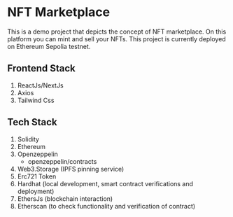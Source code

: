 # NFT Marketplace
This is a demo project that depicts the concept of NFT marketplace. On this platform you can mint and sell your NFTs. This project is currently deployed on Ethereum Sepolia testnet.

## Frontend Stack
1. ReactJs/NextJs
2. Axios
2. Tailwind Css

## Tech Stack
1. Solidity
2. Ethereum
3. Openzeppelin
    - openzeppelin/contracts
4. Web3.Storage (IPFS pinning service)
5. Erc721 Token
6. Hardhat (local development, smart contract verifications and deployment)
7. EthersJs (blockchain interaction)
8. Etherscan (to check functionality and verification of contract)